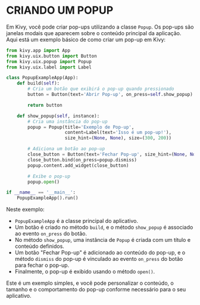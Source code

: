 # CRIANDO UM POPUP
Em Kivy, você pode criar pop-ups utilizando a classe `Popup`. Os pop-ups são janelas modais que aparecem sobre o conteúdo principal da aplicação. Aqui está um exemplo básico de como criar um pop-up em Kivy:

```python
from kivy.app import App
from kivy.uix.button import Button
from kivy.uix.popup import Popup
from kivy.uix.label import Label

class PopupExampleApp(App):
    def build(self):
        # Cria um botão que exibirá o pop-up quando pressionado
        button = Button(text='Abrir Pop-up', on_press=self.show_popup)

        return button

    def show_popup(self, instance):
        # Cria uma instância do pop-up
        popup = Popup(title='Exemplo de Pop-up',
                      content=Label(text='Isso é um pop-up!'),
                      size_hint=(None, None), size=(300, 200))

        # Adiciona um botão ao pop-up
        close_button = Button(text='Fechar Pop-up', size_hint=(None, None), size=(150, 50))
        close_button.bind(on_press=popup.dismiss)
        popup.content.add_widget(close_button)

        # Exibe o pop-up
        popup.open()

if __name__ == '__main__':
    PopupExampleApp().run()
```

Neste exemplo:

- `PopupExampleApp` é a classe principal do aplicativo.
- Um botão é criado no método `build`, e o método `show_popup` é associado ao evento `on_press` do botão.
- No método `show_popup`, uma instância de `Popup` é criada com um título e conteúdo definidos.
- Um botão "Fechar Pop-up" é adicionado ao conteúdo do pop-up, e o método `dismiss` do pop-up é vinculado ao evento `on_press` do botão para fechar o pop-up.
- Finalmente, o pop-up é exibido usando o método `open()`.

Este é um exemplo simples, e você pode personalizar o conteúdo, o tamanho e o comportamento do pop-up conforme necessário para o seu aplicativo. 